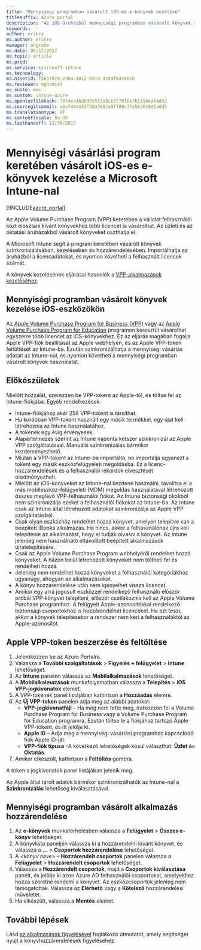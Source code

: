 ```yaml
---
title: "Mennyiségi programban vásárolt iOS-es e-könyvek kezelése"
titlesuffix: Azure portal
description: "Az iOS-áruházból mennyiségi programban vásárolt könyvek szinkronizálása az Intune-nal, majd használatuk felügyelete és nyomon követése."
keywords: 
author: erikre
ms.author: erikre
manager: angrobe
ms.date: 08/17/2017
ms.topic: article
ms.prod: 
ms.service: microsoft-intune
ms.technology: 
ms.assetid: f5617074-2384-4812-b913-dc94f64c0818
ms.reviewer: mghadial
ms.suite: ems
ms.custom: intune-azure
ms.openlocfilehash: 78f4ce4b8b37e519e8cb377030a7b119b6a64d92
ms.sourcegitcommit: a3a744ea55f38a360ca9f788c77a5b3018d1add5
ms.translationtype: HT
ms.contentlocale: hu-HU
ms.lasthandoff: 12/30/2017
---
```

# <a name="how-to-manage-ios-ebooks-you-purchased-through-a-volume-purchase-program-with-microsoft-intune"></a>Mennyiségi vásárlási program keretében vásárolt iOS-es e-könyvek kezelése a Microsoft Intune-nal


[!INCLUDE[azure_portal](./includes/azure_portal.md)]

Az Apple Volume Purchase Program (VPP) keretében a vállalat felhasználói közt elosztani kívánt könyvekhez több licencet is vásárolhat. Az üzleti és az oktatási áruházakból vásárolt könyveket oszthatja el.

A Microsoft Intune segít a program keretében vásárolt könyvek szinkronizálásában, kezelésében és hozzárendelésében. Importálhatja az áruházból a licencadatokat, és nyomon követheti a felhasznált licencek számát.

A könyvek kezelésének eljárásai hasonlók a [VPP-alkalmazások kezeléséhez](vpp-apps-ios.md).

## <a name="manage-volume-purchased-books-for-ios-devices"></a>Mennyiségi programban vásárolt könyvek kezelése iOS-eszközökön
Az [Apple Volume Purchase Program for Business (VPP)](http://www.apple.com/business/vpp/) vagy az [Apple Volume Purchase Program for Education](http://volume.itunes.apple.com/us/store) programon keresztül vásárolhat egyszerre több licencet az iOS-könyvekhez. Ez az eljárás magában fogalja Apple VPP-fiók beállítását az Apple webhelyén, és az Apple VPP-token feltöltését az Intune-ba.  Ezután szinkronizálhatja a mennyiségi vásárlás adatait az Intune-nal, és nyomon követheti a mennyiségi programban vásárolt könyvek használatát.

## <a name="before-you-start"></a>Előkészületek
Mielőtt hozzálát, szerezzen be VPP-tokent az Apple-től, és töltse fel az Intune-fiókjába. Egyéb rendelkezések:

* Intune-fiókjához akár 256 VPP-tokent is társíthat.
* Ha korábban VPP-tokent használt egy másik termékkel, egy újat kell létrehoznia az Intune használatához.
* A tokenek egy évig érvényesek.
* Alapértelmezés szerint az Intune naponta kétszer szinkronizál az Apple VPP szolgáltatással. Manuális szinkronizálás bármikor kezdeményezhető.
* Miután a VPP-tokent az Intune-ba importálta, ne importálja ugyanezt a tokent egy másik eszközfelügyeleti megoldásba. Ez a licenc-hozzárendelések és a felhasználói rekordok elvesztését eredményezheti.
* Mielőtt az iOS-könyveket az Intune-nal kezdené használni, távolítsa el a más mobileszköz-felügyeleti (MDM) megoldás használatával létrehozott összes meglévő VPP-felhasználói fiókot. Az Intune biztonsági okokból nem szinkronizálja ezeket a felhasználói fiókokat az Intune-ba. Az Intune csak az Intune által létrehozott adatokat szinkronizálja az Apple VPP szolgáltatásból.
* Csak olyan eszközhöz rendelhet hozzá könyvet, amelyen telepítve van a beépített iBooks alkalmazás. Ha nincs, akkor a felhasználónak újra kell telepítenie az alkalmazást, hogy el tudják olvasni a könyvet. Az Intune jelenleg nem használható eltávolított beépített alkalmazások újratelepítésére.
* Csak az Apple Volume Purchase Program webhelyéről rendelhet hozzá könyveket. A házon belül létrehozott könyveket nem töltheti fel és rendelheti hozzá.
* Jelenleg nem rendelhet hozzá könyveket a felhasználói kategóriákhoz ugyanúgy, ahogyan az alkalmazásokat.
* A könyv hozzárendelése után nem igényelhet vissza licencet.
* Amikor egy arra jogosult eszközzel rendelkező felhasználó először próbál VPP-könyvet telepíteni, először csatlakoznia kell az Apple Volume Purchase programhoz. A felügyelt Apple-azonosítókkal rendelkező biztonsági csoportokhoz is hozzárendelhet licenceket. Ha ezt teszi, akkor a könyvek telepítésekor a rendszer nem kéri a felhasználóktól az Apple-azonosítót.

## <a name="to-get-and-upload-an-apple-vpp-token"></a>Apple VPP-token beszerzése és feltöltése

1. Jelentkezzen be az Azure Portalra.
2. Válassza a **További szolgáltatások** > **Figyelés + felügyelet** > **Intune** lehetőséget.
3. Az **Intune** panelen válassza az **Mobilalkalmazások** lehetőséget.
1.  A **Mobilalkalmazások** munkafolyamatban válassza a **Telepítés** > **iOS VPP-jogkivonatok** elemet.
2.  A VPP-tokenek panel listájában kattintson a **Hozzáadás** elemre.
3.  Az **Új VPP-token** panelen adja meg az alábbi adatokat:
    - **VPP-jogkivonatfájl** – Ha még nem tette meg, iratkozzon fel a Volume Purchase Program for Business vagy a Volume Purchase Program for Education programra. Ezután töltse le a fiókjához tartozó Apple VPP-tokent, és itt jelölje ki.
    - **Apple ID** – Adja meg a mennyiségi vásárlási programhoz kapcsolódó fiók Apple ID-ját.
    - **VPP-fiók típusa** –A következő lehetőségek közül választhat: **Üzlet** és **Oktatás**.
4. Amikor elkészült, kattintson a **Feltöltés** gombra.

A token a jogkivonatok panel listájában jelenik meg.


Az Apple által tárolt adatok bármikor szinkronizálhatók az Intune-nal a **Szinkronizálás** lehetőség kiválasztásával.

## <a name="to-assign-a-volume-purchased-app"></a>Mennyiségi programban vásárolt alkalmazás hozzárendelése

1. Az **e-könyvek** munkaterhelésben válassza a **Felügyelet** > **Összes e-könyv** lehetőséget.
2. A könyvlista paneljén válassza ki a hozzárendelni kívánt könyvet, és válassza a **...** > **Csoportok hozzárendelése** lehetőséget.
3. A <*könyv neve*> – **Hozzárendelt csoportok** panelen válassza a **Felügyelet** > **Hozzárendelt csoportok** lehetőséget.
4. Válassza a **Hozzárendelt csoportok**, majd a **Csoportok kiválasztása** panelt, és jelölje ki azon Azure AD felhasználói csoportokat, amelyekhez hozzá szeretné rendelni a könyvet. Az eszközcsoportok jelenleg nem támogatottak.
Válassza az **Elérhető** vagy a **Kötelező** hozzárendelési műveletet. 
5. Ha elkészült, válassza a **Mentés** elemet.

## <a name="next-steps"></a>További lépések

Lásd [az alkalmazások figyelésével](apps-monitor.md) foglalkozó útmutatót, amely segítséget nyújt a könyvhozzárendelések figyeléséhez.






